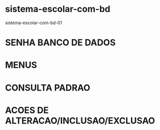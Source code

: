 # sistema-escolar-com-bd
sistema-escolar-com-bd-01

# SENHA BANCO DE DADOS

# MENUS 

# CONSULTA PADRAO 

# ACOES DE ALTERACAO/INCLUSAO/EXCLUSAO


